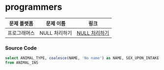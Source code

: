 # programmers

| 문제 플랫폼   | 문제 이름           | 링크                                   |
|---------------|--------------------|----------------------------------------|
| 프로그래머스          | NULL 처리하기           | [NULL 처리하기](https://school.programmers.co.kr/learn/courses/30/lessons/59410) |

### Source Code
```sql
select ANIMAL_TYPE, coalesce(NAME, 'No name') as NAME, SEX_UPON_INTAKE
from ANIMAL_INS
```
